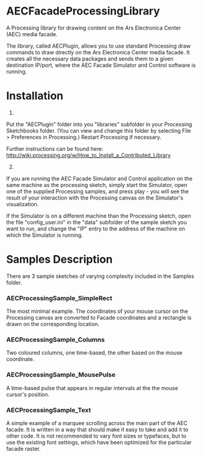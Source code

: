 AECFacadeProcessingLibrary
==========================

A Processing library for drawing content on the Ars Electronica Center (AEC) media facade.

The library, called AECPlugin, allows you to use standard Processing draw commands to draw directly
on the Ars Electronica Center media facade. It creates all the necessary data packages and sends them
to a given destination IP/port, where the AEC Facade Simulator and Control software is running.


Installation
==========================

1)

Put the "AECPlugin" folder into you "libraries" subfolder in your Processing Sketchbooks folder.
(You can view and change this folder by selecting File > Preferences in Processing.)
Restart Processing if necessary.

Further instructions can be found here:
http://wiki.processing.org/w/How_to_Install_a_Contributed_Library


2)

If you are running the AEC Facade Simulator and Control application on the same machine as the
processing sketch, simply start the Simulator, open one of the supplied Processing samples,
and press play - you will see the result of your interaction with the Processing canvas on
the Simulator's visualization. 

If the Simulator is on a different machine than the Processing sketch, open the file 
"config_user.ini" in the "data" subfolder of the sample sketch you want to run, and change the
"IP" entry to the address of the machine on which the Simulator is running.



Samples Description
===========================

There are 3 sample sketches of varying complexity included in the Samples folder.


### AECProcessingSample_SimpleRect

The most minimal example. The coordinates of your mouse cursor on the Processing canvas are converted to
Facade coordinates and a rectangle is drawn on the corresponding location.


### AECProcessingSample_Columns

Two coloured columns, one time-based, the other based on the mouse coordinate.


### AECProcessingSample_MousePulse

A time-based pulse that appears in regular intervals at the the mouse cursor's position.


### AECProcessingSample_Text

A simple example of a marquee scrolling across the main part of the AEC facade. It is written in a way that should make it easy to take and add it to other code. It is not recommended to vary font sizes or typefaces, but to use the existing font settings, which have been optimized for the particular facade raster.
